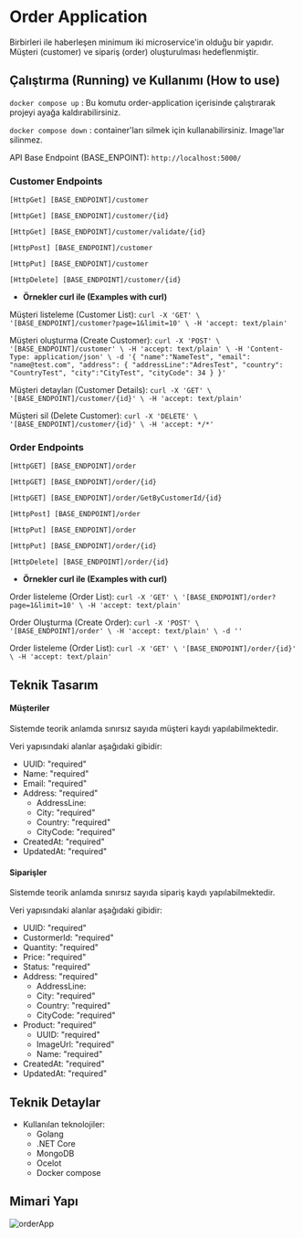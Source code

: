 # Order Application
Birbirleri ile haberleşen minimum iki microservice'in olduğu bir yapıdır. Müşteri (customer) ve sipariş (order) oluşturulması hedeflenmiştir. 

## Çalıştırma (Running) ve Kullanımı (How to use)
`docker compose up` : Bu komutu order-application içerisinde çalıştırarak projeyi ayağa kaldırabilirsiniz.

`docker compose down` : container'ları silmek için kullanabilirsiniz. Image'lar silinmez.

API Base Endpoint (BASE_ENPOINT): `http://localhost:5000/`

### Customer Endpoints

`[HttpGet] [BASE_ENDPOINT]/customer`

`[HttpGet] [BASE_ENDPOINT]/customer/{id}`

`[HttpGet] [BASE_ENDPOINT]/customer/validate/{id}`

`[HttpPost] [BASE_ENDPOINT]/customer`

`[HttpPut] [BASE_ENDPOINT]/customer`

`[HttpDelete] [BASE_ENDPOINT]/customer/{id}`


- **Örnekler curl ile (Examples with curl)**

Müşteri listeleme (Customer List): `curl -X 'GET' \ '[BASE_ENDPOINT]/customer?page=1&limit=10' \ -H 'accept: text/plain'`

Müşteri oluşturma (Create Customer): `curl -X 'POST' \
  '[BASE_ENDPOINT]/customer' \
  -H 'accept: text/plain' \
  -H 'Content-Type: application/json' \
  -d '{
    "name":"NameTest",
    "email": "name@test.com",
    "address": {
        "addressLine":"AdresTest",
        "country": "CountryTest",
        "city":"CityTest",
        "cityCode": 34
    }
}'`

Müşteri detayları (Customer Details): `curl -X 'GET' \
  '[BASE_ENDPOINT]/customer/{id}' \
  -H 'accept: text/plain'
`

Müşteri sil (Delete Customer): `curl -X 'DELETE' \
  '[BASE_ENDPOINT]/customer/{id}' \
  -H 'accept: */*'
`

### Order Endpoints

`[HttpGET] [BASE_ENDPOINT]/order`

`[HttpGET] [BASE_ENDPOINT]/order/{id}`

`[HttpGET] [BASE_ENDPOINT]/order/GetByCustomerId/{id}`

`[HttpPost] [BASE_ENDPOINT]/order`

`[HttpPut] [BASE_ENDPOINT]/order`

`[HttpPut] [BASE_ENDPOINT]/order/{id}`

`[HttpDelete] [BASE_ENDPOINT]/order/{id}`


- **Örnekler curl ile (Examples with curl)**

Order listeleme (Order List): `curl -X 'GET' \ '[BASE_ENDPOINT]/order?page=1&limit=10' \ -H 'accept: text/plain'`

Order Oluşturma (Create Order): `curl -X 'POST' \ '[BASE_ENDPOINT]/order' \ -H 'accept: text/plain' \ -d ''`

Order listeleme (Order List): `curl -X 'GET' \ '[BASE_ENDPOINT]/order/{id}' \ -H 'accept: text/plain'`

## Teknik Tasarım
#### Müşteriler
Sistemde teorik anlamda sınırsız sayıda müşteri kaydı yapılabilmektedir.

Veri yapısındaki alanlar aşağıdaki gibidir:
- UUID: "required"
- Name: "required"
- Email: "required"
- Address: "required"
  - AddressLine:
  - City: "required"
  - Country: "required"
  - CityCode: "required"
- CreatedAt: "required"
- UpdatedAt: "required"

#### Siparişler
Sistemde teorik anlamda sınırsız sayıda sipariş kaydı yapılabilmektedir.

Veri yapısındaki alanlar aşağıdaki gibidir:
- UUID: "required"
- CustormerId: "required"
- Quantity: "required"
- Price: "required"
- Status: "required"
- Address: "required"
  - AddressLine:
  - City: "required"
  - Country: "required"
  - CityCode: "required"
- Product: "required"
  - UUID: "required"
  - ImageUrl: "required"
  - Name: "required"
- CreatedAt: "required"
- UpdatedAt: "required"


## Teknik Detaylar
- Kullanılan teknolojiler:
   - Golang
   - .NET Core
   - MongoDB
   - Ocelot
   - Docker compose

## Mimari Yapı
![orderApp](https://user-images.githubusercontent.com/79265067/175916391-69353e6d-eefc-4b6e-b198-fb039be8faf8.png)
